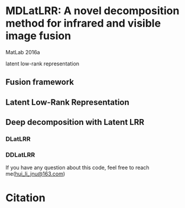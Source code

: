 # MDLatLRR: A novel decomposition method for infrared and visible image fusion

MatLab 2016a

latent low-rank representation

## Fusion framework

## Latent Low-Rank Representation

## Deep decomposition with Latent LRR

### DLatLRR

### DDLatLRR

If you have any question about this code, feel free to reach me(hui_li_jnu@163.com) 

# Citation


